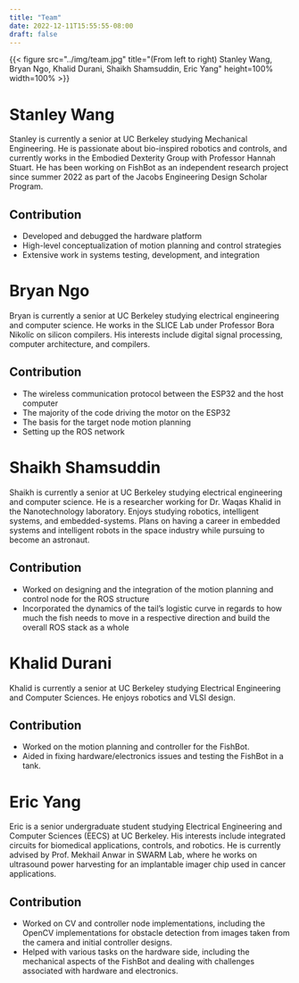 ```yaml
---
title: "Team"
date: 2022-12-11T15:55:55-08:00
draft: false
---
```


{{< figure src="../img/team.jpg" title="(From left to right) Stanley Wang, Bryan Ngo, Khalid Durani, Shaikh Shamsuddin, Eric Yang" height=100% width=100% >}}

# Stanley Wang

Stanley is currently a senior at UC Berkeley studying Mechanical Engineering.
He is passionate about bio-inspired robotics and controls, and currently works in the Embodied Dexterity Group with Professor Hannah Stuart. He has been working on FishBot as an independent research project since summer 2022 as part of the Jacobs Engineering Design Scholar Program. 

## Contribution

- Developed and debugged the hardware platform
- High-level conceptualization of motion planning and control strategies
- Extensive work in systems testing, development, and integration

# Bryan Ngo

Bryan is currently a senior at UC Berkeley studying electrical engineering and computer science.
He works in the SLICE Lab under Professor Bora Nikolíc on silicon compilers.
His interests include digital signal processing, computer architecture, and compilers.

## Contribution

- The wireless communication protocol between the ESP32 and the host computer
- The majority of the code driving the motor on the ESP32
- The basis for the target node motion planning
- Setting up the ROS network

# Shaikh Shamsuddin

Shaikh is currently a senior at UC Berkeley studying electrical engineering and computer science.
He is a researcher working for Dr. Waqas Khalid in the Nanotechnology laboratory.
Enjoys studying robotics, intelligent systems, and embedded-systems.
Plans on having a career in embedded systems and intelligent robots in the space industry while pursuing to become an astronaut.

## Contribution

- Worked on designing and the integration of the motion planning and control node for the ROS structure
- Incorporated the dynamics of the tail’s logistic curve in regards to how much the fish needs to move in a respective direction and build the overall ROS stack as a whole

# Khalid Durani

Khalid is currently a senior at UC Berkeley studying Electrical Engineering and Computer Sciences.
He enjoys robotics and VLSI design.

## Contribution

- Worked on the motion planning and controller for the FishBot.
- Aided in fixing hardware/electronics issues and testing the FishBot in a tank.

# Eric Yang

Eric is a senior undergraduate student studying Electrical Engineering and Computer Sciences (EECS) at UC Berkeley. His interests include integrated circuits for biomedical applications, controls, and robotics. He is currently advised by Prof. Mekhail Anwar in SWARM Lab, where he works on ultrasound power harvesting for an implantable imager chip used in cancer applications.

## Contribution

- Worked on CV and controller node implementations, including the OpenCV implementations for obstacle detection from images taken from the camera and initial controller designs.
- Helped with various tasks on the hardware side, including the mechanical aspects of the FishBot and dealing with challenges associated with hardware and electronics.
